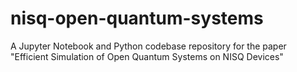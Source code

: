 # nisq-open-quantum-systems
A Jupyter Notebook and Python codebase repository for the paper "Efficient Simulation of Open Quantum Systems on NISQ Devices" 

